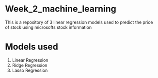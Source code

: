 # Week_2_machine_learning

This is a repository of 3 linear regression models used to predict the price of stock using microsofts stock information

# Models used

1. Linear Regression
2. Ridge Regression
3. Lasso Regression
